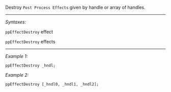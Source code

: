 Destroy `Post Process Effects` given by handle or array of handles.


---
*Syntaxes:*

`ppEffectDestroy` effect

`ppEffectDestroy` effects

---
*Example 1:*

```sqf
ppEffectDestroy _hndl;
```

*Example 2:*

```sqf
ppEffectDestroy [_hndl0, _hndl1, _hndl2];
```